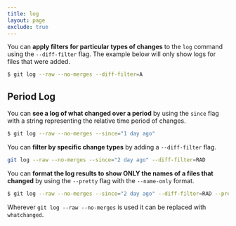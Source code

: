 ```yaml
---
title: log
layout: page
exclude: true
---
```


You can **apply filters for particular types of changes** to the `log` command using the `--diff-filter` flag. The example below will only show logs for files that were added.
```bash
$ git log --raw --no-merges --diff-filter=A
```

## Period Log

You can **see a log of what changed over a period** by using the `since` flag with a string representing the relative time period of changes.
```bash
$ git log --raw --no-merges --since="1 day ago"
```

You can **filter by specific change types** by adding a `--diff-filter` flag.
```bash
git log --raw --no-merges --since="2 day ago" --diff-filter=RAD
```

You can **format the log results to show ONLY the names of a files that changed** by using the `--pretty` flag with the `--name-only` format.
```bash
$ git log --raw --no-merges --since="2 day ago" --diff-filter=RAD --pretty=format: --name-only
```

Wherever `git log --raw --no-merges` is used it can be replaced with `whatchanged`.
<!--stackedit_data:
eyJoaXN0b3J5IjpbMTAzNzg0MTU3OV19
-->